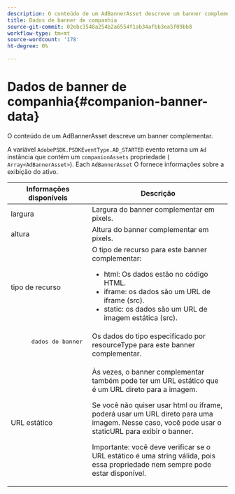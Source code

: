 ```yaml
---
description: O conteúdo de um AdBannerAsset descreve um banner complementar.
title: Dados de banner de companhia
source-git-commit: 02ebc3548a254b2a6554f1ab34afbb3ea5f09bb8
workflow-type: tm+mt
source-wordcount: '178'
ht-degree: 0%

---
```


# Dados de banner de companhia{#companion-banner-data}

O conteúdo de um AdBannerAsset descreve um banner complementar.

<!--<a id="section_D730B4FD6FD749E9860B6A07FC110552"></a>-->

A variável `AdobePSDK.PSDKEventType.AD_STARTED` evento retorna um `Ad` instância que contém um `companionAssets` propriedade ( `Array<AdBannerAsset>`).
Each `AdBannerAsset` O fornece informações sobre a exibição do ativo.

<table id="table_760C885E2DCA4BE983CC57FDA7BD5B14"> 
 <thead> 
  <tr> 
   <th colname="col1" class="entry"> Informações disponíveis </th> 
   <th colname="col2" class="entry"> Descrição </th> 
  </tr> 
 </thead>
 <tbody> 
  <tr> 
   <td colname="col1"> largura </td> 
   <td colname="col2"> Largura do banner complementar em pixels. </td> 
  </tr> 
  <tr> 
   <td colname="col1"> altura </td> 
   <td colname="col2"> Altura do banner complementar em pixels. </td> 
  </tr> 
  <tr> 
   <td colname="col1"> tipo de recurso </td> 
   <td colname="col2">O tipo de recurso para este banner complementar: 
    <ul id="ul_A067787FE49E4B6095BE0AC1D447DBB3"> 
     <li id="li_02B7224C67004095B3F6E50FD21E507E">html: Os dados estão no código HTML. </li> 
     <li id="li_5F37E14472424F808C6094F42009E676">iframe: os dados são um URL de iframe (src). </li> 
     <li id="li_48E74AC5F00640EC8A4DE2CB31E106EC">static: os dados são um URL de imagem estática (src). </li> 
    </ul> </td> 
  </tr> 
  <tr> 
   <td colname="col1">
    <pre>
      dados do banner
    </pre> </td> 
   <td colname="col2"> Os dados do tipo especificado por <span class="codeph"> resourceType</span> para este banner complementar. </td> 
  </tr> 
  <tr> 
   <td colname="col1"> URL estático </td> 
   <td colname="col2"> <p>Às vezes, o banner complementar também pode ter um URL estático que é um URL direto para a imagem. </p> <p>Se você não quiser usar html ou iframe, poderá usar um URL direto para uma imagem. Nesse caso, você pode usar o staticURL para exibir o banner. </p> <p>Importante: você deve verificar se o URL estático é uma string válida, pois essa propriedade nem sempre pode estar disponível. </p> </td> 
  </tr> 
 </tbody> 
</table>
